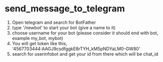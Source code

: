 # send_message_to_telegram

1. Open telegram and search for BotFather
2. type '/newbot' to start your bot (give a name to it)
3. choose username for your bot (please consider it should end with bot, example my_bot, mybot)
4. You will get token like this, '4567703444:AAGJ9csdfggkE8rTYH_kM5pNDYaLM0-GW80'
5. search for userinfobot and get your id from there which will be chat_id
